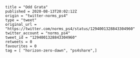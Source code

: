 ```
title = "Odd Grata"
published = 2020-08-13T20:02:12Z
origin = "twitter-norms_ps4"
type = "tweet"
original_url = "https://twitter.com/norms_ps4/status/1294001328843304960"
twitter_account = "norms_ps4"
tweet_id = "1294001328843304960"
retweets = 0
favourites = 0
tag = [ "horizon-zero-dawn", "ps4share",]
```

<p class='image'><img src='https://mnf.m17s.net/2020/08/13/EfU3WPjXkAAdQ08.jpg' alt=''></p>


